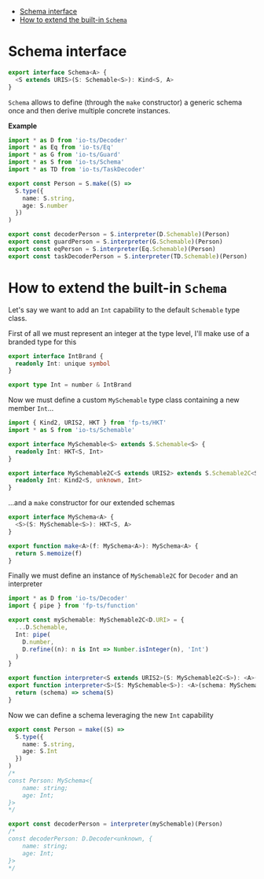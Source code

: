 <!-- START doctoc generated TOC please keep comment here to allow auto update -->
<!-- DON'T EDIT THIS SECTION, INSTEAD RE-RUN doctoc TO UPDATE -->

- [Schema interface](#schema-interface)
- [How to extend the built-in `Schema`](#how-to-extend-the-built-in-schema)

<!-- END doctoc generated TOC please keep comment here to allow auto update -->

# Schema interface

```ts
export interface Schema<A> {
  <S extends URIS>(S: Schemable<S>): Kind<S, A>
}
```

`Schema` allows to define (through the `make` constructor) a generic schema once and then derive multiple concrete instances.

**Example**

```ts
import * as D from 'io-ts/Decoder'
import * as Eq from 'io-ts/Eq'
import * as G from 'io-ts/Guard'
import * as S from 'io-ts/Schema'
import * as TD from 'io-ts/TaskDecoder'

export const Person = S.make((S) =>
  S.type({
    name: S.string,
    age: S.number
  })
)

export const decoderPerson = S.interpreter(D.Schemable)(Person)
export const guardPerson = S.interpreter(G.Schemable)(Person)
export const eqPerson = S.interpreter(Eq.Schemable)(Person)
export const taskDecoderPerson = S.interpreter(TD.Schemable)(Person)
```

# How to extend the built-in `Schema`

Let's say we want to add an `Int` capability to the default `Schemable` type class.

First of all we must represent an integer at the type level, I'll make use of a branded type for this

```ts
export interface IntBrand {
  readonly Int: unique symbol
}

export type Int = number & IntBrand
```

Now we must define a custom `MySchemable` type class containing a new member `Int`...

```ts
import { Kind2, URIS2, HKT } from 'fp-ts/HKT'
import * as S from 'io-ts/Schemable'

export interface MySchemable<S> extends S.Schemable<S> {
  readonly Int: HKT<S, Int>
}

export interface MySchemable2C<S extends URIS2> extends S.Schemable2C<S, unknown> {
  readonly Int: Kind2<S, unknown, Int>
}
```

...and a `make` constructor for our extended schemas

```ts
export interface MySchema<A> {
  <S>(S: MySchemable<S>): HKT<S, A>
}

export function make<A>(f: MySchema<A>): MySchema<A> {
  return S.memoize(f)
}
```

Finally we must define an instance of `MySchemable2C` for `Decoder` and an interpreter

```ts
import * as D from 'io-ts/Decoder'
import { pipe } from 'fp-ts/function'

export const mySchemable: MySchemable2C<D.URI> = {
  ...D.Schemable,
  Int: pipe(
    D.number,
    D.refine((n): n is Int => Number.isInteger(n), 'Int')
  )
}

export function interpreter<S extends URIS2>(S: MySchemable2C<S>): <A>(schema: MySchema<A>) => Kind2<S, unknown, A>
export function interpreter<S>(S: MySchemable<S>): <A>(schema: MySchema<A>) => HKT<S, A> {
  return (schema) => schema(S)
}
```

Now we can define a schema leveraging the new `Int` capability

```ts
export const Person = make((S) =>
  S.type({
    name: S.string,
    age: S.Int
  })
)
/*
const Person: MySchema<{
    name: string;
    age: Int;
}>
*/

export const decoderPerson = interpreter(mySchemable)(Person)
/*
const decoderPerson: D.Decoder<unknown, {
    name: string;
    age: Int;
}>
*/
```
